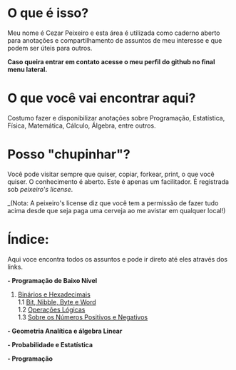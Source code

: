 # O que é isso?
Meu nome é Cezar Peixeiro e esta área é utilizada como caderno aberto para anotações e compartilhamento de assuntos de meu 
interesse e que podem ser úteis para outros.

**Caso queira entrar em contato acesse o meu perfil do github no final menu lateral.**

# O que você vai encontrar aqui?
Costumo fazer e disponibilizar anotações sobre Programação, Estatística, Física, Matemática, Cálculo, Álgebra, entre outros.

# Posso "chupinhar"?
Você pode visitar sempre que quiser, copiar, forkear, print, o que você quiser. O conhecimento é aberto. Este é apenas um facilitador. É registrada sob *peixeiro's license*.  

_(Nota: A peixeiro's license diz que você tem a permissão de fazer tudo acima desde que seja paga uma cerveja ao me avistar em qualquer local!)

# Índice:

Aqui voce encontra todos os assuntos e pode ir direto até eles através dos links.

**- Programação de Baixo Nível**  

1. [Binários e Hexadecimais](./baixo-nivel/binarios.md)  
    1.1 [Bit, Nibble, Byte e Word](./baixo-nivel/estruturas.md)  
    1.2 [Operações Lógicas](./baixo-nivel/operacoes_logicas.md)  
    1.3 [Sobre os Números Positivos e Negativos](./baixo-nivel/signed_unsigned.md)  


**- Geometria Analítica e álgebra Linear**


**- Probabilidade e Estatística**


**- Programação**

